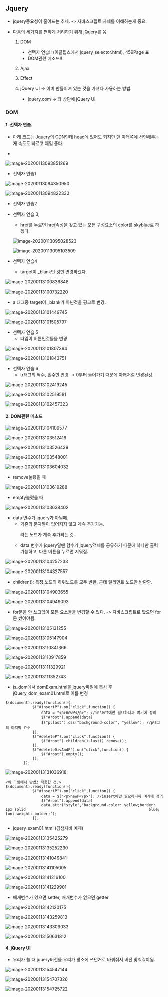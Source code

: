 ## Jquery

- jquery중요성이 줄어드는 추세. -> 자바스크립트 자체를 이해하는게 중요.

- 다음의 세가지를 편하게 처리하기 위해 jQuery를 씀

  1. DOM
     - 선택자 연습!! (이클립스에서 jquery_selector.html), 459Page 표
     - DOM관련 메소드!!
  2. Ajax

  3. Effect
  4. jQuery UI -> 이미 만들어져 있는 것을 가져다 사용하는 방법.
     - jquery.com -> 좌 상단에 jQuery UI

### DOM

#### 1. 선택자 연습.

- 아래 코드는 Jquery의 CDN인데 head에 있어도 되지만 맨 아래쪽에 선언해주는게 속도도 빠르고 제일 좋다.

- <script src="https://ajax.googleapis.com/ajax/libs/jquery/3.4.1/jquery.min.js"></script> 



![image-20200113093851269](images/image-20200113093851269.png)





- 선택자 연습1

![image-20200113094350950](images/image-20200113094350950.png)

![image-20200113094822333](images/image-20200113094822333.png)







- 선택자 연습2

  

- 선택자 연습 3, 

  - href를 누르면 href속성을 갖고 있는 모든 구성요소의 color를 skyblue로 하겠다.

  ![image-20200113095028523](images/image-20200113095028523.png)

  ![image-20200113095103509](images/image-20200113095103509.png)



- 선택자 연습4
  - target이 _blank인 것만 변경하겠다.

![image-20200113100836848](images/image-20200113100836848.png)

![image-20200113100732220](images/image-20200113100732220.png)

-  a 태그중 target이 _blank가 아닌것을 핑크로 변경.

![image-20200113101449745](images/image-20200113101449745.png)

![image-20200113101505797](images/image-20200113101505797.png)



- 선택자 연습 5
  - 타입이 버튼인것들을 변경

![image-20200113101807364](images/image-20200113101807364.png)

![image-20200113101843751](images/image-20200113101843751.png)



- 선택자 연습 6
  - tr태그의 짝수, 홀수만 변경 -> 0부터 들어가기 때문에 아래처럼 변경된것.

![image-20200113102419245](images/image-20200113102419245.png)

![image-20200113102519581](images/image-20200113102519581.png)

![image-20200113102457323](images/image-20200113102457323.png)



#### 2. DOM관련 메소드

![image-20200113104109577](images/image-20200113104109577.png)

![image-20200113103512416](images/image-20200113103512416.png)

![image-20200113103526439](images/image-20200113103526439.png)

![image-20200113103548001](images/image-20200113103548001.png)

![image-20200113103604032](images/image-20200113103604032.png)

- remove눌렀을 때

![image-20200113103619288](images/image-20200113103619288.png)

- empty눌렀을 때

![image-20200113103638402](images/image-20200113103638402.png)



- data 변수가 jquery가 아닐때.
  - 기존의 문자열이 없어지지 않고 계속 추가가능. <p>라는 노드가 계속 추가되는 것.
  - data 변수가 jquery일땐 함수가 jquery객체를 공유하기 때문에 하나만 출력 가능하고, 다른 버튼을 누르면 지워짐.

![image-20200113104257233](images/image-20200113104257233.png)

![image-20200113104327557](images/image-20200113104327557.png)





- children(): 특정 노드의 하위노드를 모두 반환, 근데 엘리먼트 노드만 반환함.

![image-20200113104903655](images/image-20200113104903655.png)

![image-20200113104949093](images/image-20200113104949093.png)



- for문을 안 쓰고없이 모든 요소들을 변경할 수 있다. -> 자바스크립트로 짰으면 for문 썼어야됨.

![image-20200113105131255](images/image-20200113105131255.png)

![image-20200113105147904](images/image-20200113105147904.png)





![image-20200113110841366](images/image-20200113110841366.png)

![image-20200113110917859](images/image-20200113110917859.png)



![image-20200113111329921](images/image-20200113111329921.png)

![image-20200113111352743](images/image-20200113111352743.png)



- js_dom에서 domExam.html을 jquery파일에 복사 후 jQuery_dom_exam01.html로 이름 변경

``` jQuery
$(document).ready(function(){
			$("#insertP").on("click",function() {
				data = "<p>newP</p>"; //insert에만 필요하니까 여기에 정의
				$("#root").append(data)
				$("p:last").css("background-color", "yellow"); //p태그의 마지막 요소
			});
			$("#deleteP").on("click",function() {
				$("#root").children().last().remove();
			});	
			$("#deleteDivAndP").on("click",function() {
				$("#root").empty();
			});
		});
```

![image-20200113131036918](images/image-20200113131036918.png)

``` jQuery
<위 그림에서 방법3 적용한 것.>
$(document).ready(function(){
			$("#insertP").on("click",function() {
				data = $("<p>newP</p>"); //insert에만 필요하니까 여기에 정의
				$("#root").append(data)
				data.attr("style","background-color: yellow;border: 1px solid    													blue; font-weight: bolder;");
			});
```





- jquery_exam01.html (김샘자바 예제)

![image-20200113135425279](images/image-20200113135425279.png)

![image-20200113135252230](images/image-20200113135252230.png)



![image-20200113141049841](images/image-20200113141049841.png)

![image-20200113141105005](images/image-20200113141105005.png)



![image-20200113141216100](images/image-20200113141216100.png)

![image-20200113141229901](images/image-20200113141229901.png)



- 매개변수가 있으면 setter, 매개변수가 없으면 getter

![image-20200113142120175](images/image-20200113142120175.png)



![image-20200113143259813](images/image-20200113143259813.png)

![image-20200113143309033](images/image-20200113143309033.png)



![image-20200113150631812](images/image-20200113150631812.png)



#### 4. jQuery UI

- 우리가 쓸 때 jquery버전을 우리가 평소에 쓰던거로 바꿔줘서 버전 맞춰줘야됨.

![image-20200113154547144](images/image-20200113154547144.png)

![image-20200113154707326](images/image-20200113154707326.png)

![image-20200113154725722](images/image-20200113154725722.png)

